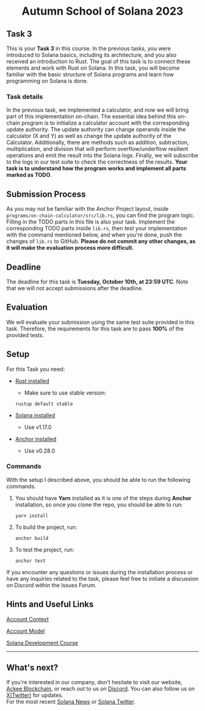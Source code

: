 
<div align="center">

# Autumn School of Solana 2023
</div>

## Task 3
This is your **Task 3** in this course. In the previous tasks, you were introduced to Solana basics, including its architecture, and you also received an introduction to Rust. The goal of this task is to connect these elements and work with Rust on Solana. In this task, you will become familiar with the basic structure of Solana programs and learn how programming on Solana is done.

### Task details
In the previous task, we implemented a calculator, and now we will bring part of this implementation on-chain. The essential idea behind this on-chain program is to initialize a calculator account with the corresponding update authority. The update authority can change operands inside the calculator (X and Y) as well as change the update authority of the Calculator. Additionally, there are methods such as addition, subtraction, multiplication, and division that will perform overflow/underflow resilient operations and emit the result into the Solana logs. Finally, we will subscribe to the logs in our test suite to check the correctness of the results. **Your task is to understand how the program works and implement all parts marked as TODO**.


## Submission Process
As you may not be familiar with the Anchor Project layout, inside `programs/on-chain-calculator/src/lib.rs`, you can find the program logic. Filling in the TODO parts in this file is also your task. Implement the corresponding TODO parts inside `lib.rs`, then test your implementation with the command mentioned below, and when you're done, push the changes of `lib.rs` to GitHub. **Please do not commit any other changes, as it will make the evaluation process more difficult.**

## Deadline
The deadline for this task is **Tuesday, October 10th, at 23:59 UTC**. Note that we will not accept submissions after the deadline.

## Evaluation
We will evaluate your submission using the same test suite provided in this task. Therefore, the requirements for this task are to pass **100%** of the provided tests.

## Setup
For this Task you need:
- [Rust installed](https://www.rust-lang.org/tools/install)
    - Make sure to use stable version:
    ```
    rustup default stable
    ```
- [Solana installed](https://docs.solana.com/cli/install-solana-cli-tools)
    - Use v1.17.0

- [Anchor installed](https://www.anchor-lang.com/docs/installation)
    - Use v0.28.0

### Commands
With the setup I described above, you should be able to run the following commands.

1. You should have **Yarn** installed as it is one of the steps during **Anchor** installation, so once you clone the repo, you should be able to run:
    ```
    yarn install
    ```

2. To build the project, run:
    ```
    anchor build
    ```

3. To test the project, run:
    ```
    anchor test
    ```

If you encounter any questions or issues during the installation process or have any inquiries related to the task, please feel free to initiate a discussion on Discord within the Issues Forum.

## Hints and Useful Links
[Account Context](https://docs.rs/anchor-lang/latest/anchor_lang/derive.Accounts.html)

[Account Model](https://solana.wiki/zh-cn/docs/account-model/)

[Solana Development Course](https://www.soldev.app/course)


-----

## What's next?
If you're interested in our company, don't hesitate to visit our website, [Ackee Blockchain](https://ackeeblockchain.com), or reach out to us on [Discord](https://discord.gg/x7qXXnGCsa). You can also follow us on [X(Twitter)](https://twitter.com/ackeeblockchain?lang=en) for updates.\
For the most recent [Solana News](https://solana.com/news) or [Solana Twitter](https://twitter.com/solana).
